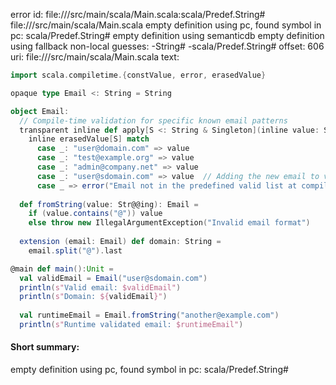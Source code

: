 error id: file://<WORKSPACE>/src/main/scala/Main.scala:scala/Predef.String#
file://<WORKSPACE>/src/main/scala/Main.scala
empty definition using pc, found symbol in pc: scala/Predef.String#
empty definition using semanticdb
empty definition using fallback
non-local guesses:
	 -String#
	 -scala/Predef.String#
offset: 606
uri: file://<WORKSPACE>/src/main/scala/Main.scala
text:
```scala
import scala.compiletime.{constValue, error, erasedValue}

opaque type Email <: String = String

object Email:
  // Compile-time validation for specific known email patterns
  transparent inline def apply[S <: String & Singleton](inline value: S): Email = 
    inline erasedValue[S] match
      case _: "user@domain.com" => value
      case _: "test@example.org" => value
      case _: "admin@company.net" => value
      case _: "user@sdomain.com" => value  // Adding the new email to valid list
      case _ => error("Email not in the predefined valid list at compile time")
  
  def fromString(value: Str@@ing): Email = 
    if (value.contains("@")) value
    else throw new IllegalArgumentException("Invalid email format")
  
  extension (email: Email) def domain: String = 
    email.split("@").last

@main def main():Unit =
  val validEmail = Email("user@sdomain.com")
  println(s"Valid email: $validEmail")
  println(s"Domain: ${validEmail}")
  
  val runtimeEmail = Email.fromString("another@example.com")
  println(s"Runtime validated email: $runtimeEmail")
```


#### Short summary: 

empty definition using pc, found symbol in pc: scala/Predef.String#